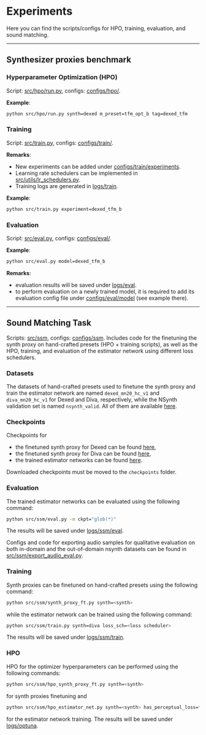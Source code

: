 # Experiments

Here you can find the scripts/configs for HPO, training, evaluation, and sound matching.

---
## Synthesizer proxies benchmark
### Hyperparameter Optimization (HPO)
Script: [src/hpo/run.py](./src/hpo/run.py), configs: [configs/hpo/](./configs/hpo/).

**Example**: 
```bash
python src/hpo/run.py synth=dexed m_preset=tfm_opt_b tag=dexed_tfm
```

### Training
Script: [src/train.py](./src/train.py), configs: [configs/train/](./configs/train/).

**Remarks**:
- New experiments can be added under [configs/train/experiments](./configs/train/experiments).
- Learning rate schedulers can be implemented in [src/utils/lr_schedulers.py](./src/utils/lr_schedulers.py).
- Training logs are generated in [logs/train](./logs/train).

**Example**: 
```bash
python src/train.py experiment=dexed_tfm_b
```

### Evaluation
Script: [src/eval.py](./src/eval.py), configs: [configs/eval/](./configs/eval/).

**Example**:
```bash
python src/eval.py model=dexed_tfm_b
```
**Remarks**:
- evaluation results will be saved under [logs/eval](./logs/eval).
- to perform evaluation on a newly trained model, it is required to add its evaluation config file under [configs/eval/model](./configs/eval/model) (see example there).

---

## Sound Matching Task
Scripts: [src/ssm](./src/ssm), configs: [configs/ssm](./configs/ssm).
Includes code for the finetuning the synth proxy on hand-crafted presets (HPO + training scripts), as well as the HPO, training, and evaluation of the estimator network using different loss schedulers.

### Datasets
The datasets of hand-crafted presets used to finetune the synth proxy and train the estimator network are named `dexed_mn20_hc_v1` and `diva_mn20_hc_v1` for Dexed and Diva, respectively, while the NSynth validation set is named `nsynth_valid`. All of them are available [here](https://e.pcloud.link/publink/show?code=kZUw9MZ60OxeaBeBPyr87PihHKfjSHC2qRk).

### Checkpoints
Checkpoints for 
- the finetuned synth proxy for Dexed can be found [here](https://e.pcloud.link/publink/show?code=XZpXfOZvJiNbn538dbvqN6KOxSdSfoC0mqV),
- the finetuned synth proxy for Diva can be found [here](https://e.pcloud.link/publink/show?code=XZjXfOZNxtaiylThi5iqdqMx41hOJEWyayk),
- the trained estimator networks can be found [here](http://e.pc.cd/mi9y6alK).

Downloaded checkpoints must be moved to the `checkpoints` folder.

### Evaluation
The trained estimator networks can be evaluated using the following command:
```bash
python src/ssm/eval.py -m ckpt="glob(*)"
```
The results will be saved under [logs/ssm/eval](./logs/ssm/eval).

Configs and code for exporting audio samples for qualitative 
evaluation on both in-domain and the out-of-domain nsynth datasets can be found in [src/ssm/export_audio_eval.py](./src/ssm/export_audio_eval.py).

### Training
Synth proxies can be finetuned on hand-crafted presets using the following command: 
```bash
python src/ssm/synth_proxy_ft.py synth=<synth>
```
while the estimator network can be trained using the following command:
```bash
python src/ssm/train.py synth=diva loss_sch=<loss scheduler>
```
The results will be saved under [logs/ssm/train](./logs/ssm/train).

### HPO
HPO for the optimizer hyperparameters can be performed using the following commands:
```bash
python src/ssm/hpo_synth_proxy_ft.py synth=<synth>
```
for synth proxies finetuning and
```bash
python src/ssm/hpo_estimator_net.py synth=<synth> has_perceptual_loss=false tag=loss_p
```
for the estimator network training. The results will be saved under [logs/optuna](./logs/optuna).
